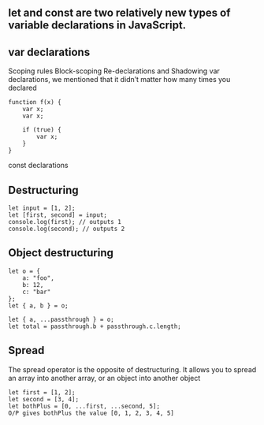 ## let and const are two relatively new types of variable declarations in JavaScript.

## var declarations
Scoping rules
Block-scoping
Re-declarations and Shadowing
var declarations, we mentioned that it didn’t matter how many times you declared
```
function f(x) {
    var x;
    var x;

    if (true) {
        var x;
    }
}
```
const declarations

## Destructuring
```
let input = [1, 2];
let [first, second] = input;
console.log(first); // outputs 1
console.log(second); // outputs 2
```
## Object destructuring

```
let o = {
    a: "foo",
    b: 12,
    c: "bar"
};
let { a, b } = o;

let { a, ...passthrough } = o;
let total = passthrough.b + passthrough.c.length;
```
## Spread

The spread operator is the opposite of destructuring. It allows you to spread an array into another array, or an object into another object
```
let first = [1, 2];
let second = [3, 4];
let bothPlus = [0, ...first, ...second, 5];
O/P gives bothPlus the value [0, 1, 2, 3, 4, 5]
```


